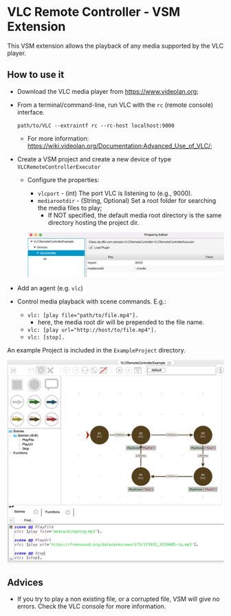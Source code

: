 # VLC Remote Controller - VSM Extension

This VSM extension allows the playback of any media supported by the VLC player.

## How to use it

* Download the VLC media player from <https://www.videolan.org>;
* From a terminal/command-line, run VLC with the `rc` (remote console) interface.

      path/to/VLC --extraintf rc --rc-host localhost:9000

  * For more information: <https://wiki.videolan.org/Documentation:Advanced_Use_of_VLC/>;


* Create a VSM project and create a new device of type `VLCRemoteControllerExecutor`
  * Configure the properties:
    * `vlcport` - (int) The port VLC is listening to (e.g., 9000).
    * `mediarootdir` - (String, Optional) Set a root folder for searching the media files to play;
      * If NOT specified, the default media root directory is the same directory hosting the project dir.

    ![Example Configuration](images/DemoConfig.png)

* Add an agent (e.g. `vlc`)
* Control media playback with scene commands. E.g.:
  * `vlc: [play file="path/to/file.mp4"].`
    * here, the media root dir will be prepended to the file name.
  * `vlc: [play url="http://host/to/file.mp4"].`
  * `vlc: [stop].`

An example Project is included in the `ExampleProject` directory.

![Example Configuration](images/DemoProject.png)



## Advices

* If you try to play a non existing file, or a corrupted file, VSM will give no errors. Check the VLC console for more information.
   